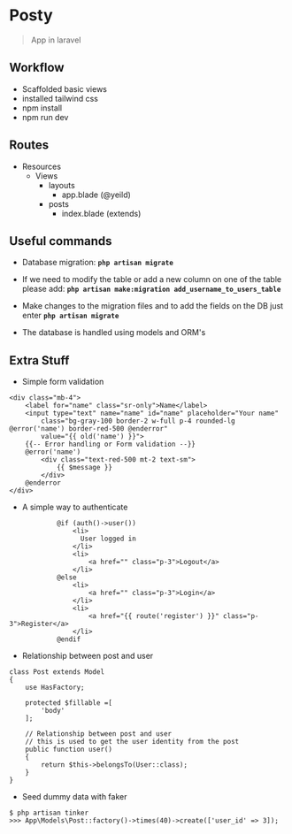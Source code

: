 # Posty

> App in laravel

## Workflow

-   Scaffolded basic views
-   installed tailwind css
-   npm install
-   npm run dev

## Routes

-   Resources
    -   Views
        -   layouts
            -   app.blade (@yeild)
        -   posts
            -   index.blade (extends)

## Useful commands

-   Database migration: **`php artisan migrate`**
-   If we need to modify the table or add a new column on one of the table please add: **`php artisan make:migration add_username_to_users_table`**
-   Make changes to the migration files and to add the fields on the DB just enter **`php artisan migrate`**

-   The database is handled using models and ORM's

## Extra Stuff

-   Simple form validation

```
<div class="mb-4">
    <label for="name" class="sr-only">Name</label>
    <input type="text" name="name" id="name" placeholder="Your name"
        class="bg-gray-100 border-2 w-full p-4 rounded-lg @error('name') border-red-500 @enderror"
        value="{{ old('name') }}">
    {{-- Error handling or Form validation --}}
    @error('name')
        <div class="text-red-500 mt-2 text-sm">
            {{ $message }}
        </div>
    @enderror
</div>
```

-   A simple way to authenticate

```
            @if (auth()->user())
                <li>
                  User logged in
                </li>
                <li>
                    <a href="" class="p-3">Logout</a>
                </li>
            @else
                <li>
                    <a href="" class="p-3">Login</a>
                </li>
                <li>
                    <a href="{{ route('register') }}" class="p-3">Register</a>
                </li>
            @endif
```

-   Relationship between post and user

```
class Post extends Model
{
    use HasFactory;

    protected $fillable =[
        'body'
    ];

    // Relationship between post and user
    // this is used to get the user identity from the post
    public function user()
    {
        return $this->belongsTo(User::class);
    }
}
```

-   Seed dummy data with faker

```
$ php artisan tinker
>>> App\Models\Post::factory()->times(40)->create(['user_id' => 3]);
```
